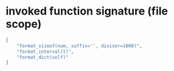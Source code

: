 # invoked function signature (file scope)

```json
[
    "format_sizeof(num, suffix='', divisor=1000)",
    "format_interval(t)",
    "format_dict(self)"
]
```
